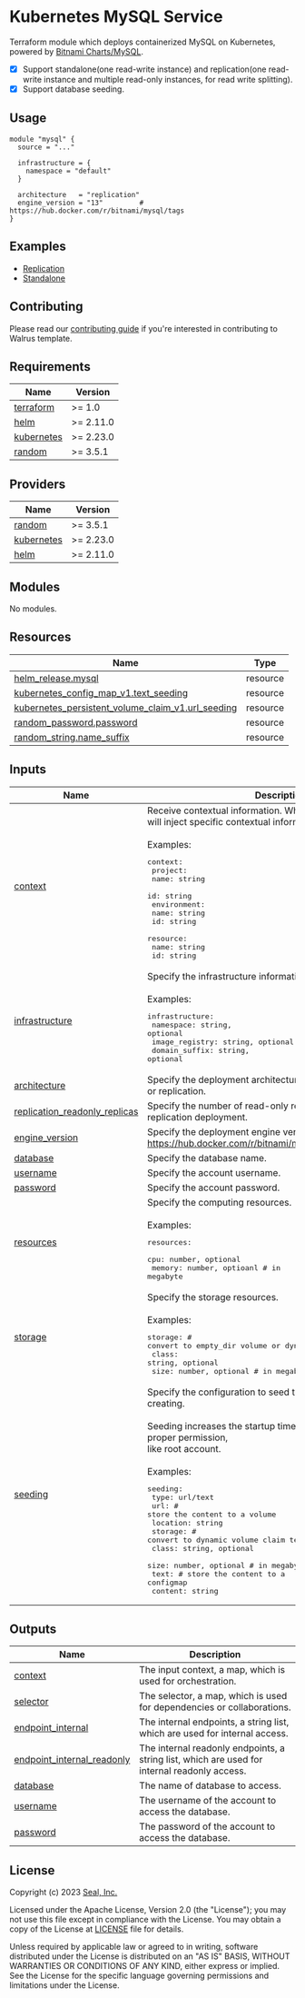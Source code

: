 # Kubernetes MySQL Service

Terraform module which deploys containerized MySQL on Kubernetes, powered by [Bitnami Charts/MySQL](https://github.com/bitnami/charts/tree/main/bitnami/mysql).

- [x] Support standalone(one read-write instance) and replication(one read-write instance and multiple read-only instances, for read write splitting).
- [x] Support database seeding.

## Usage

```hcl
module "mysql" {
  source = "..."

  infrastructure = {
    namespace = "default"
  }

  architecture   = "replication"
  engine_version = "13"         # https://hub.docker.com/r/bitnami/mysql/tags
}
```

## Examples

- [Replication](./examples/replication)
- [Standalone](./examples/standalone)

## Contributing

Please read our [contributing guide](./docs/CONTRIBUTING.md) if you're interested in contributing to Walrus template.

<!-- BEGIN_TF_DOCS -->
## Requirements

| Name | Version |
|------|---------|
| <a name="requirement_terraform"></a> [terraform](#requirement\_terraform) | >= 1.0 |
| <a name="requirement_helm"></a> [helm](#requirement\_helm) | >= 2.11.0 |
| <a name="requirement_kubernetes"></a> [kubernetes](#requirement\_kubernetes) | >= 2.23.0 |
| <a name="requirement_random"></a> [random](#requirement\_random) | >= 3.5.1 |

## Providers

| Name | Version |
|------|---------|
| <a name="provider_random"></a> [random](#provider\_random) | >= 3.5.1 |
| <a name="provider_kubernetes"></a> [kubernetes](#provider\_kubernetes) | >= 2.23.0 |
| <a name="provider_helm"></a> [helm](#provider\_helm) | >= 2.11.0 |

## Modules

No modules.

## Resources

| Name | Type |
|------|------|
| [helm_release.mysql](https://registry.terraform.io/providers/hashicorp/helm/latest/docs/resources/release) | resource |
| [kubernetes_config_map_v1.text_seeding](https://registry.terraform.io/providers/hashicorp/kubernetes/latest/docs/resources/config_map_v1) | resource |
| [kubernetes_persistent_volume_claim_v1.url_seeding](https://registry.terraform.io/providers/hashicorp/kubernetes/latest/docs/resources/persistent_volume_claim_v1) | resource |
| [random_password.password](https://registry.terraform.io/providers/hashicorp/random/latest/docs/resources/password) | resource |
| [random_string.name_suffix](https://registry.terraform.io/providers/hashicorp/random/latest/docs/resources/string) | resource |

## Inputs

| Name | Description | Type | Default | Required |
|------|-------------|------|---------|:--------:|
| <a name="input_context"></a> [context](#input\_context) | Receive contextual information. When Walrus deploys, Walrus will inject specific contextual information into this field.<br><br>Examples:<pre>context:<br>  project:<br>    name: string<br>    id: string<br>  environment:<br>    name: string<br>    id: string<br>  resource:<br>    name: string<br>    id: string</pre> | `map(any)` | `{}` | no |
| <a name="input_infrastructure"></a> [infrastructure](#input\_infrastructure) | Specify the infrastructure information for deploying.<br><br>Examples:<pre>infrastructure:<br>  namespace: string, optional<br>  image_registry: string, optional<br>  domain_suffix: string, optional</pre> | <pre>object({<br>    namespace      = optional(string)<br>    image_registry = optional(string, "registry-1.docker.io")<br>    domain_suffix  = optional(string, "cluster.local")<br>  })</pre> | `{}` | no |
| <a name="input_architecture"></a> [architecture](#input\_architecture) | Specify the deployment architecture, select from standalone or replication. | `string` | `"standalone"` | no |
| <a name="input_replication_readonly_replicas"></a> [replication\_readonly\_replicas](#input\_replication\_readonly\_replicas) | Specify the number of read-only replicas under the replication deployment. | `number` | `1` | no |
| <a name="input_engine_version"></a> [engine\_version](#input\_engine\_version) | Specify the deployment engine version, select from https://hub.docker.com/r/bitnami/mysql/tags. | `string` | `"8.0"` | no |
| <a name="input_database"></a> [database](#input\_database) | Specify the database name. | `string` | `"mydb"` | no |
| <a name="input_username"></a> [username](#input\_username) | Specify the account username. | `string` | `"rdsuser"` | no |
| <a name="input_password"></a> [password](#input\_password) | Specify the account password. | `string` | `null` | no |
| <a name="input_resources"></a> [resources](#input\_resources) | Specify the computing resources.<br><br>Examples:<pre>resources:<br>  cpu: number, optional<br>  memory: number, optioanl       # in megabyte</pre> | <pre>object({<br>    cpu    = number<br>    memory = number<br>  })</pre> | <pre>{<br>  "cpu": 0.25,<br>  "memory": 256<br>}</pre> | no |
| <a name="input_storage"></a> [storage](#input\_storage) | Specify the storage resources.<br><br>Examples:<pre>storage:                         # convert to empty_dir volume or dynamic volume claim template<br>  class: string, optional<br>  size: number, optional         # in megabyte</pre> | <pre>object({<br>    class = optional(string)<br>    size  = optional(number, 20 * 1024)<br>  })</pre> | `null` | no |
| <a name="input_seeding"></a> [seeding](#input\_seeding) | Specify the configuration to seed the database at first-time creating.<br><br>Seeding increases the startup time waiting and also needs proper permission, <br>like root account.<br><br>Examples:<pre>seeding:<br>  type: url/text<br>  url:                           # store the content to a volume<br>    location: string<br>    storage:                     # convert to dynamic volume claim template<br>      class: string, optional<br>      size: number, optional     # in megabyte<br>  text:                          # store the content to a configmap<br>    content: string</pre> | <pre>object({<br>    type = optional(string, "url")<br>    url = optional(object({<br>      location = string<br>      storage = optional(object({<br>        class = optional(string)<br>        size  = optional(number, 10 * 1024)<br>      }))<br>    }))<br>    text = optional(object({<br>      content = string<br>    }))<br>  })</pre> | `{}` | no |

## Outputs

| Name | Description |
|------|-------------|
| <a name="output_context"></a> [context](#output\_context) | The input context, a map, which is used for orchestration. |
| <a name="output_selector"></a> [selector](#output\_selector) | The selector, a map, which is used for dependencies or collaborations. |
| <a name="output_endpoint_internal"></a> [endpoint\_internal](#output\_endpoint\_internal) | The internal endpoints, a string list, which are used for internal access. |
| <a name="output_endpoint_internal_readonly"></a> [endpoint\_internal\_readonly](#output\_endpoint\_internal\_readonly) | The internal readonly endpoints, a string list, which are used for internal readonly access. |
| <a name="output_database"></a> [database](#output\_database) | The name of database to access. |
| <a name="output_username"></a> [username](#output\_username) | The username of the account to access the database. |
| <a name="output_password"></a> [password](#output\_password) | The password of the account to access the database. |
<!-- END_TF_DOCS -->

## License

Copyright (c) 2023 [Seal, Inc.](https://seal.io)

Licensed under the Apache License, Version 2.0 (the "License");
you may not use this file except in compliance with the License.
You may obtain a copy of the License at [LICENSE](./LICENSE) file for details.

Unless required by applicable law or agreed to in writing, software
distributed under the License is distributed on an "AS IS" BASIS,
WITHOUT WARRANTIES OR CONDITIONS OF ANY KIND, either express or implied.
See the License for the specific language governing permissions and
limitations under the License.
